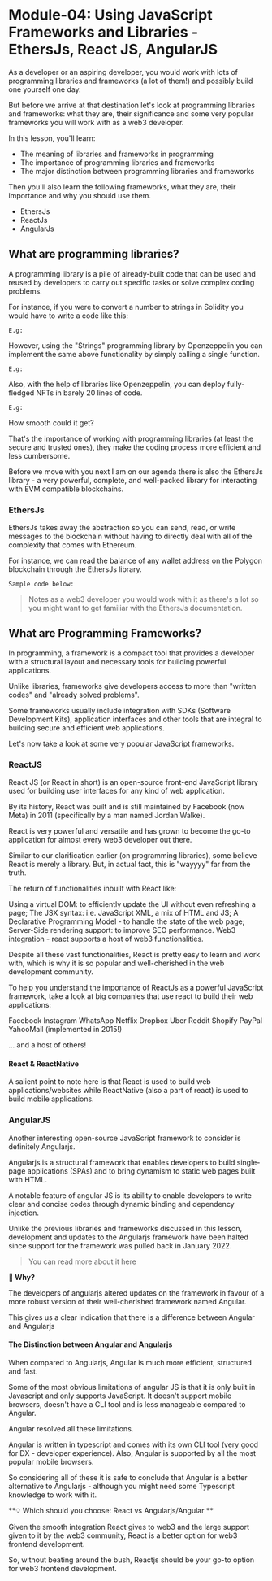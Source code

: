 # Module-04: Using JavaScript Frameworks and Libraries - EthersJs, React JS, AngularJS

As a developer or an aspiring developer, you would work with lots of programming libraries and frameworks (a lot of them!) and possibly build one yourself one day.

But before we arrive at that destination let's look at programming libraries and frameworks: what they are, their significance and some very popular frameworks you will work with as a web3 developer.

In this lesson, you'll learn:

- The meaning of libraries and frameworks in programming
- The importance of programming libraries and frameworks
- The major distinction between programming libraries and frameworks

Then you'll also learn the following frameworks, what they are, their importance and why you should use them.

- EthersJs
- ReactJs
- AngularJs

## What are programming libraries?

A programming library is a pile of already-built code that can be used and reused by developers to carry out specific tasks or solve complex coding problems.

For instance, if you were to convert a number to strings in Solidity you would have to write a code like this:

```
E.g:

```

However, using the "Strings" programming library by Openzeppelin you can implement the same above functionality by simply calling a single function.

```
E.g:

```

Also, with the help of libraries like Openzeppelin, you can deploy fully-fledged NFTs in barely 20 lines of code.

```
E.g:

```

How smooth could it get?

That's the importance of working with programming libraries (at least the secure and trusted ones), they make the coding process more efficient and less cumbersome.

Before we move with you next I am on our agenda there is also the EthersJs library - a very powerful, complete, and well-packed library for interacting with EVM compatible blockchains.

### EthersJs

EthersJs takes away the abstraction so you can send, read, or write messages to the blockchain without having to directly deal with all of the complexity that comes with Ethereum.

For instance, we can read the balance of any wallet address on the Polygon blockchain through the EthersJs library.

```
Sample code below:

```

> Notes as a web3 developer you would work with it as there's a lot so you might want to get familiar with the EthersJs documentation.

## What are Programming Frameworks?

In programming, a framework is a compact tool that provides a developer with a structural layout and necessary tools for building powerful applications.

Unlike libraries, frameworks give developers access to more than "written codes" and "already solved problems".

Some frameworks usually include integration with SDKs (Software Development Kits), application interfaces and other tools that are integral to building secure and efficient web applications.

Let's now take a look at some very popular JavaScript frameworks.

### ReactJS

React JS (or React in short) is an open-source front-end JavaScript library used for building user interfaces for any kind of web application.

By its history, React was built and is still maintained by Facebook (now Meta) in 2011 (specifically by a man named Jordan Walke).

React is very powerful and versatile and has grown to become the go-to application for almost every web3 developer out there.

Similar to our clarification earlier (on programming libraries), some believe React is merely a library. But, in actual fact, this is "wayyyy" far from the truth.

The return of functionalities inbuilt with React like:

Using a virtual DOM: to efficiently update the UI without even refreshing a page;
The JSX syntax: i.e. JavaScript XML, a mix of HTML and JS;
A Declarative Programming Model - to handle the state of the web page;
Server-Side rendering support: to improve SEO performance.
Web3 integration - react supports a host of web3 functionalities.

Despite all these vast functionalities, React is pretty easy to learn and work with, which is why it is so popular and well-cherished in the web development community.

To help you understand the importance of ReactJs as a powerful JavaScript framework, take a look at big companies that use react to build their web applications:

Facebook
Instagram
WhatsApp
Netflix
Dropbox
Uber
Reddit
Shopify
PayPal
YahooMail (implemented in 2015!)

… and a host of others!

#### React & ReactNative

A salient point to note here is that React is used to build web applications/websites while ReactNative (also a part of react) is used to build mobile applications.

### AngularJS

Another interesting open-source JavaScript framework to consider is definitely Angularjs.

Angularjs is a structural framework that enables developers to build single-page applications (SPAs) and to bring dynamism to static web pages built with HTML.

A notable feature of angular JS is its ability to enable developers to write clear and concise codes through dynamic binding and dependency injection.

Unlike the previous libraries and frameworks discussed in this lesson, development and updates to the Angularjs framework have been halted since support for the framework was pulled back in January 2022.

> You can read more about it here

**🤔 Why?**

The developers of angularjs altered updates on the framework in favour of a more robust version of their well-cherished framework named Angular.

This gives us a clear indication that there is a difference between Angular and Angularjs

#### The Distinction between Angular and Angularjs

When compared to Angularjs, Angular is much more efficient, structured and fast.

Some of the most obvious limitations of angular JS is that it is only built in Javascript and only supports JavaScript. It doesn't support mobile browsers, doesn't have a CLI tool and is less manageable compared to Angular.

Angular resolved all these limitations.

Angular is written in typescript and comes with its own CLI tool (very good for DX - developer experience). Also, Angular is supported by all the most popular mobile browsers.

So considering all of these it is safe to conclude that Angular is a better alternative to Angularjs - although you might need some Typescript knowledge to work with it.

**💡 Which should you choose: React vs Angularjs/Angular **

Given the smooth integration React gives to web3 and the large support given to it by the web3 community, React is a better option for web3 frontend development.

So, without beating around the bush, Reactjs should be your go-to option for web3 frontend development.
